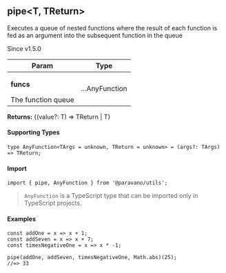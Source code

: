 <h2>pipe&lt;T, TReturn&gt;</h2>
<p>Executes a queue of nested functions where the result of each function is fed as an argument into the subsequent function in the queue</p>
<p>Since v1.5.0</p>
<table>
      <thead>
      <tr>
        <th>Param</th>
        <th>Type</th></tr>
      </thead>
      <tbody><tr><td><p><b>funcs</b></p>The function queue</td><td>...AnyFunction</td></tr></tbody>
    </table><p><b>Returns:</b> {(value?: T) =&gt; TReturn | T}</p><h4>Supporting Types</h4>

```
type AnyFunction<TArgs = unknown, TReturn = unknown> = (args?: TArgs) => TReturn;
```
<h4>Import</h4>

```
import { pipe, AnyFunction } from '@paravano/utils';
```

  <blockquote><p><code>AnyFunction</code> is a TypeScript type that can be imported only in TypeScript projects.</p></blockquote><h4>Examples</h4>




```
const addOne = x => x + 1;
const addSeven = x => x + 7;
const timesNegativeOne = x => x * -1;

pipe(addOne, addSeven, timesNegativeOne, Math.abs)(25);
//=> 33
```

